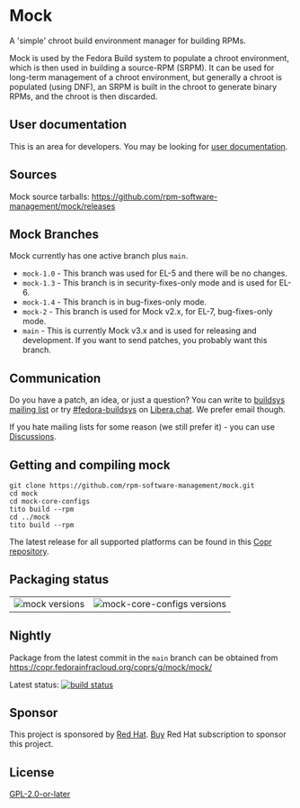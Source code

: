 # Mock

A 'simple' chroot build environment manager for building RPMs.

Mock is used by the Fedora Build system to populate a chroot environment, which is then used in building a source-RPM (SRPM). It can be used for long-term management of a chroot environment, but generally a chroot is populated (using DNF), an SRPM is built in the chroot to generate binary RPMs, and the chroot is then discarded.

## User documentation

This is an area for developers. You may be looking for [user documentation](https://rpm-software-management.github.io/mock/).

## Sources

Mock source tarballs: https://github.com/rpm-software-management/mock/releases

## Mock Branches

Mock currently has one active branch plus `main`.

 * `mock-1.0` - This branch was used for EL-5 and there will be no changes.
 * `mock-1.3` - This branch is in security-fixes-only mode and is used for EL-6.
 * `mock-1.4` - This branch is in bug-fixes-only mode.
 * `mock-2` - This branch is used for Mock v2.x, for EL-7, bug-fixes-only mode.
 * `main` - This is currently Mock v3.x and is used for releasing and
   development.  If you want to send patches, you probably want this branch.

## Communication

Do you have a patch, an idea, or just a question? You can write to [buildsys mailing list](https://lists.fedoraproject.org/admin/lists/buildsys%40lists.fedoraproject.org/) or try [#fedora-buildsys](http://web.libera.chat/) on [Libera.chat](https://libera.chat/). We prefer email though.

If you hate mailing lists for some reason (we still prefer it) - you can use [Discussions](https://github.com/rpm-software-management/mock/discussions).

## Getting and compiling mock

    git clone https://github.com/rpm-software-management/mock.git
    cd mock
    cd mock-core-configs
    tito build --rpm
    cd ../mock
    tito build --rpm


The latest release for all supported platforms can be found in this [Copr repository](https://copr.fedorainfracloud.org/coprs/g/mock/mock-stable/).

## Packaging status

<table border="0"><tr><td valign="top">
<img src="https://repology.org/badge/vertical-allrepos/mock.svg?exclude_unsupported=1&header=mock" alt="mock versions" />
</td><td  valign="top">
<img src="https://repology.org/badge/vertical-allrepos/mock-core-configs.svg?exclude_unsupported=1&header=mock-core-configs" alt="mock-core-configs versions" />
</td></tr></table>

## Nightly

Package from the latest commit in the `main` branch can be obtained from https://copr.fedorainfracloud.org/coprs/g/mock/mock/

Latest status: [![build status](https://copr.fedorainfracloud.org/coprs/g/mock/mock-el7/package/mock/status_image/last_build.png)](https://copr.fedorainfracloud.org/coprs/g/mock/mock-el7/package/mock/)


## Sponsor

This project is sponsored by [Red Hat](https://www.redhat.com/). [Buy](https://www.redhat.com/en/store) Red Hat subscription to sponsor this project.


## License

[GPL-2.0-or-later](https://spdx.org/licenses/GPL-2.0-or-later.html)
